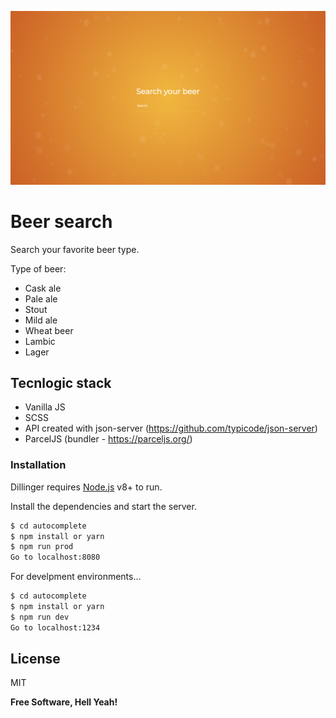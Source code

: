 ![beer autocomplete screen](https://github.com/thecreazy/autocomplete/blob/master/mocks/example.png)

# Beer search

Search your favorite beer type.

Type of beer:

  - Cask ale
  - Pale ale
  - Stout
  - Mild ale
  - Wheat beer
  - Lambic
  - Lager

## Tecnlogic stack

  - Vanilla JS
  - SCSS 
  - API created with json-server (https://github.com/typicode/json-server)
  - ParcelJS (bundler - https://parceljs.org/)

### Installation

Dillinger requires [Node.js](https://nodejs.org/) v8+ to run.

Install the dependencies and start the server.

```sh
$ cd autocomplete
$ npm install or yarn
$ npm run prod
Go to localhost:8080
```

For develpment environments...

```sh
$ cd autocomplete
$ npm install or yarn
$ npm run dev
Go to localhost:1234
```

License
----

MIT


**Free Software, Hell Yeah!**